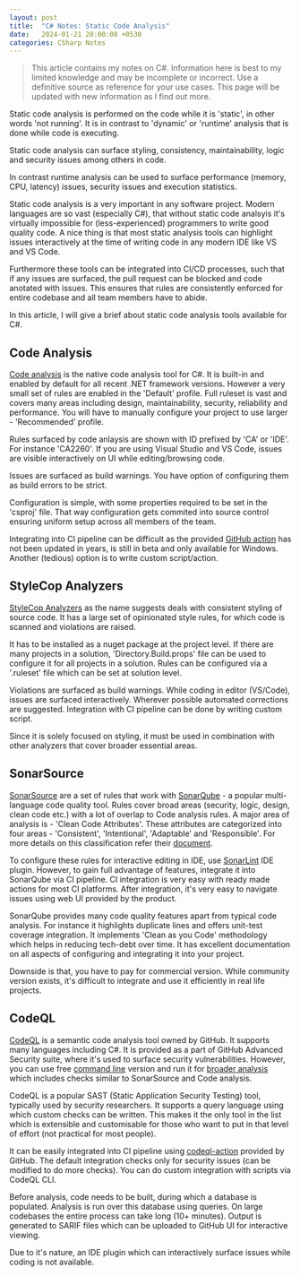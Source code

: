 ```yaml
---
layout: post
title:  "C# Notes: Static Code Analysis"
date:   2024-01-21 20:00:00 +0530
categories: CSharp Notes
---
```


> This article contains my notes on C#. Information here is best to my limited knowledge and may be incomplete or incorrect. Use a definitive source as reference for your use cases. This page will be updated with new information as I find out more.

Static code analysis is performed on the code while it is 'static', in other words 'not running'. It is in contrast to 'dynamic' or 'runtime' analysis that is done while code is executing. 

Static code analysis can surface styling, consistency, maintainability, logic and security issues among others in code.

In contrast runtime analysis can be used to surface performance (memory, CPU, latency) issues, security issues and execution statistics.

Static code analysis is a very important in any software project. Modern languages are so vast (especially C#), that without static code analsyis it's virtually impossible for (less-experienced) programmers to write good quality code. A nice thing is that most static analysis tools can highlight issues interactively at the time of writing code in any modern IDE like VS and VS Code.

Furthermore these tools can be integrated into CI/CD processes, such that if any issues are surfaced, the pull request can be blocked and code anotated with issues. This ensures that rules are consistently enforced for entire codebase and all team members have to abide.

In this article, I will give a brief about static code analysis tools available for C#.

## Code Analysis
[Code analysis][code-analysis] is the native code analysis tool for C#. It is built-in and enabled by default for all recent .NET framework versions. However a very small set of rules are enabled in the 'Default' profile. Full ruleset is vast and covers many areas including design, maintainability, security, reliability and performance. You will have to manually configure your project to use larger - 'Recommended' profile.

Rules surfaced by code anlaysis are shown with ID prefixed by 'CA' or 'IDE'. For instance 'CA2260'. If you are using Visual Studio and VS Code, issues are visible interactively on UI while editing/browsing code.

Issues are surfaced as build warnings. You have option of configuring them as build errors to be strict.

Configuration is simple, with some properties required to be set in the 'csproj' file. That way configuration gets commited into source control ensuring uniform setup across all members of the team.

Integrating into CI pipeline can be difficult as the provided [GitHub action][code-analysis-github-action] has not been updated in years, is still in beta and only available for Windows. Another (tedious) option is to write custom script/action.

## StyleCop Analyzers
[StyleCop Analyzers][stylecop-analyzers] as the name suggests deals with consistent styling of source code. It has a large set of opinionated style rules, for which code is scanned and violations are raised.  

It has to be installed as a nuget package at the project level. If there are many projects in a solution, 'Directory.Build.props' file can be used to configure it for all projects in a solution. Rules can be configured via a '.ruleset' file which can be set at solution level.

Violations are surfaced as build warnings. While coding in editor (VS/Code), issues are surfaced interactively. Wherever possible automated corrections are suggested. Integration with CI pipeline can be done by writing custom script.

Since it is solely focused on styling, it must be used in combination with other analyzers that cover broader essential areas.

## SonarSource
[SonarSource][sonar-source] are a set of rules that work with [SonarQube][sonar-qube] - a popular multi-language code quality tool. Rules cover broad areas (security, logic, design, clean code etc.) with a lot of overlap to Code analysis rules. A major area of analysis is - 'Clean Code Attributes'. These attributes are categorized into four areas - 'Consistent', 'Intentional', 'Adaptable' and 'Responsible'. For more details on this classification refer their [document][soanr-clean-code-attributes].

To configure these rules for interactive editing in IDE, use [SonarLint][sonar-lint] IDE plugin. However, to gain full advantage of features, integrate it into SonarQube via CI pipeline. CI integration is very easy with ready made actions for most CI platforms. After integration, it's very easy to navigate issues using web UI provided by the product.

SonarQube provides many code quality features apart from typical code analysis. For instance it highlights duplicate lines and offers unit-test coverage integration. It implements 'Clean as you Code' methodology which helps in reducing tech-debt over time. It has excellent documentation on all aspects of configuring and integrating it into your project.

Downside is that, you have to pay for commercial version. While community version exists, it's difficult to integrate and use it efficiently in real life projects. 

## CodeQL
[CodeQL][code-ql] is a semantic code analysis tool owned by GitHub. It supports many languages including C#. It is provided as a part of GitHub Advanced Security suite, where it's used to surface security vulnerabilities. However, you can use free [command line][codeql-cli] version and run it for [broader analysis][codeql-csharp-rules] which includes checks similar to SonarSource and Code analysis.

CodeQL is a popular SAST (Static Application Security Testing) tool, typically used by security researchers. It supports a query language using which custom checks can be written. This makes it the only tool in the list which is extensible and customisable for those who want to put in that level of effort (not practical for most people).

It can be easily integrated into CI pipeline using [codeql-action][codeql-action] provided by GitHub. The default integration checks only for security issues (can be modified to do more checks). You can do custom integration with scripts via CodeQL CLI.

Before analysis, code needs to be built, during which a database is populated. Analysis is run over this database using queries. On large codebases the entire process can take long (10+ minutes). Output is generated to SARIF files which can be uploaded to GitHub UI for interactive viewing.

Due to it's nature, an IDE plugin which can interactively surface issues while coding is not available.

[code-analysis]: https://learn.microsoft.com/en-us/dotnet/fundamentals/code-analysis/overview?tabs=net-8
[code-analysis-github-action]: https://github.com/dotnet/code-analysis
[stylecop-analyzers]: https://github.com/DotNetAnalyzers/StyleCopAnalyzers
[sonar-source]: https://rules.sonarsource.com/csharp/
[sonar-qube]: https://www.sonarsource.com/products/sonarqube/
[soanr-clean-code-attributes]: https://docs.sonarsource.com/sonarqube/10.3/user-guide/clean-code/
[sonar-lint]: https://www.sonarsource.com/products/sonarlint/
[ft-business-book-2022]: https://ig.ft.com/sites/business-book-award/books/2022/winner/chip-war-by-chris-miller/
[code-ql]: https://codeql.github.com/
[codeql-cli]: https://docs.github.com/en/code-security/codeql-cli/getting-started-with-the-codeql-cli
[codeql-csharp-rules]: https://github.com/github/codeql/tree/main/csharp/ql/src
[codeql-action]: https://github.com/github/codeql-action